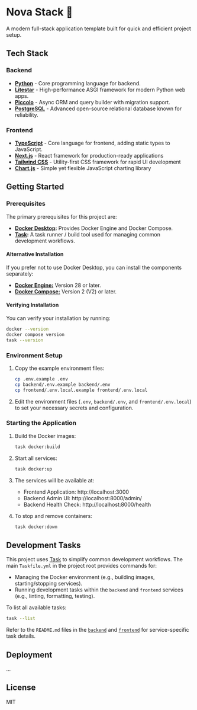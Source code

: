 # Nova Stack 🌟

A modern full-stack application template built for quick and efficient project setup.

## Tech Stack

### Backend
- **[Python][python]** - Core programming language for backend.
- **[Litestar][litestar]** - High-performance ASGI framework for modern Python web apps.
- **[Piccolo][piccolo]** - Async ORM and query builder with migration support.
- **[PostgreSQL][postgresql]** - Advanced open-source relational database known for reliability.

### Frontend
- **[TypeScript][typescript]** - Core language for frontend, adding static types to JavaScript.
- **[Next.js][nextjs]** - React framework for production-ready applications
- **[Tailwind CSS][tailwind]** - Utility-first CSS framework for rapid UI development
- **[Chart.js][chartjs]** - Simple yet flexible JavaScript charting library

## Getting Started

### Prerequisites

The primary prerequisites for this project are:
- **[Docker Desktop][docker-desktop]:** Provides Docker Engine and Docker Compose.
- **[Task][task]:** A task runner / build tool used for managing common development workflows.

#### Alternative Installation

If you prefer not to use Docker Desktop, you can install the components separately:
- [**Docker Engine:**](https://docs.docker.com/engine/install/) Version 28 or later.
- [**Docker Compose:**](https://docs.docker.com/compose/install/linux/#install-the-plugin-manually) Version 2 (V2) or later.

#### Verifying Installation

You can verify your installation by running:
```bash
docker --version
docker compose version
task --version
```

### Environment Setup

1. Copy the example environment files:
   ```bash
   cp .env.example .env
   cp backend/.env.example backend/.env
   cp frontend/.env.local.example frontend/.env.local
   ```

2. Edit the environment files (`.env`, `backend/.env`, and `frontend/.env.local`) to set your necessary secrets and configuration.

### Starting the Application

1. Build the Docker images:
   ```bash
   task docker:build
   ```

2. Start all services:
   ```bash
   task docker:up
   ```

3. The services will be available at:
   - Frontend Application: http://localhost:3000
   - Backend Admin UI: http://localhost:8000/admin/
   - Backend Health Check: http://localhost:8000/health

4. To stop and remove containers:
   ```bash
   task docker:down
   ```

## Development Tasks

This project uses [Task][] to simplify common development workflows. The main `Taskfile.yml` in the project root provides commands for:

- Managing the Docker environment (e.g., building images, starting/stopping services).
- Running development tasks within the `backend` and `frontend` services (e.g., linting, formatting, testing).

To list all available tasks:

```bash
task --list
```

Refer to the `README.md` files in the [`backend`](./backend/README.md) and [`frontend`](./frontend/README.md) for service-specific task details.

## Deployment
...

## License
MIT

[chartjs]: https://www.chartjs.org/
[docker-desktop]: https://www.docker.com/products/docker-desktop/
[litestar]: https://litestar.dev/
[nextjs]: https://nextjs.org/
[piccolo]: https://piccolo-orm.com/
[postgresql]: https://www.postgresql.org/
[python]: https://www.python.org/
[tailwind]: https://tailwindcss.com/
[task]: https://taskfile.dev/
[typescript]: https://www.typescriptlang.org/
